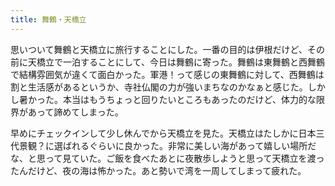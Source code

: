 ```yaml
---
title: 舞鶴・天橋立
---
```


思いついて舞鶴と天橋立に旅行することにした。一番の目的は伊根だけど、その前に天橋立で一泊することにして、今日は舞鶴に寄った。舞鶴は東舞鶴と西舞鶴で結構雰囲気が違くて面白かった。軍港！って感じの東舞鶴に対して、西舞鶴は割と生活感があるというか、寺社仏閣の力が強いまちなのかなぁと感じた。しかし暑かった。本当はもうちょっと回りたいところもあったのだけど、体力的な限界があって諦めてしまった。

早めにチェックインして少し休んでから天橋立を見た。天橋立はたしかに日本三代景観？に選ばれるぐらいに良かった。非常に美しい海があって嬉しい場所だな、と思って見ていた。ご飯を食べたあとに夜散歩しようと思って天橋立を渡ったんだけど、夜の海は怖かった。あと勢いで湾を一周してしまって疲れた。